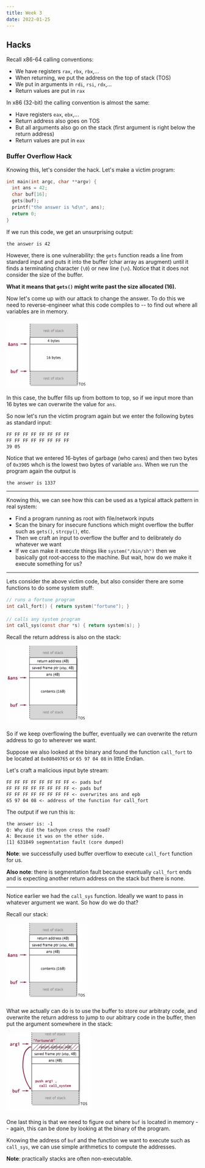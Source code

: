 ```yaml
---
title: Week 3
date: 2022-01-25
---
```


## Hacks

Recall x86-64 calling conventions:

- We have registers `rax`, `rbx`, `rbx`,...
- When returning, we put the address on the top of stack (TOS)
- We put in arguments in `rdi`, `rsi`, `rdx`,...
- Return values are put in `rax`

In x86 (32-bit) the calling convention is almost the same:

- Have registers `eax`, `ebx`,...
- Return address also goes on TOS
- But all arguments also go on the stack (first argument is right below the return address)
- Return values are put in `eax`

### Buffer Overflow Hack

Knowing this, let's consider the hack. Let's make a victim program:

```c
int main(int argc, char **argv) {
  int ans = 42;
  char buf[16];
  gets(buf);
  printf("the answer is %d\n", ans);
  return 0;
}
```

If we run this code, we get an unsurprising output:

```
the answer is 42
```

However, there is one vulnerability: the `gets` function reads a line from standard input and puts it into the buffer (char array as arugment) until it finds a terminating character (`\0`) or new line (`\n`). Notice that it does not consider the size of the buffer.

**What it means that `gets()` might write past the size allocated (16).**

Now let's come up with our attack to change the answer. To do this  we need to reverse-engineer what this code compiles to -- to find out where all variables are in memory.

<img src="assets/week3/2022-01-25 14-46-42.png" alt="2022-01-25 14-46-42" style="zoom:33%;" />

In this case, the buffer fills up from bottom to top, so if we input more than 16 bytes we can overwrite the value for `ans`.

So now let's run the victim program again but we enter the following bytes as standard input:

```
FF FF FF FF FF FF FF FF
FF FF FF FF FF FF FF FF
39 05
```

Notice that we entered 16-bytes of garbage (who cares) and then two bytes of `0x3905` whch is the lowest two bytes of variable `ans`. When we run the program again the output is

```
the answer is 1337
```

---

Knowing this, we can see how this can be used as a typical attack pattern in real system:

- Find a program running as root with file/network inputs
- Scan the binary for insecure functions which might overflow the buffer such as `gets()`, `strcpy()`, etc.
- Then we craft an input to overflow the buffer and to delibrately do whatever we want
- If we can make it execute things like `system("/bin/sh")` then we basically got root-access to the machine. But wait, how do we make it execute something for us?

---

Lets consider the above victim code, but also consider there are some functions to do some system stuff:

```c
// runs a fortune program
int call_fort() { return system("fortune"); }

// calls any system program
int call_sys(const char *s) { return system(s); }
```

Recall the return address is also on the stack:

<img src="assets/week3/2022-01-25 15-01-08.png" alt="2022-01-25 15-01-08" style="zoom:33%;" />

So if we keep overflowing the buffer, eventually we can overwrite the return address to go to wherever we want.

Suppose we also looked at the binary and found the function `call_fort` to be located at `0x08049765` or `65 97 04 08` in little Endian.

Let's craft a malicious input byte stream:

```
FF FF FF FF FF FF FF FF <- pads buf
FF FF FF FF FF FF FF FF <- pads buf
FF FF FF FF FF FF FF FF <- overwrites ans and epb
65 97 04 08 <- address of the function for call_fort
```

The output if we run this is:

```
the answer is: -1
Q: Why did the tachyon cross the road?
A: Because it was on the other side.
[1] 631849 segmentation fault (core dumped)
```

**Note**: we successfully used buffer overflow to execute `call_fort` function for us.

**Also note**: there is segmentation fault because eventually `call_fort` ends and is expecting another return address on the stack but there is none.

---

Notice earlier we had the `call_sys` function. Ideally we want to pass in whatever argument we want. So how do we do that?

Recall our stack:

<img src="assets/week3/2022-01-25 15-01-08.png" alt="2022-01-25 15-01-08" style="zoom:33%;" />

What we actually can do is to use the buffer to store our arbitraty code, and overwrite the return address to jump to our abitrary code in the buffer, then put the argument somewhere in the stack:

<img src="assets/week3/2022-01-25 15-12-19.png" alt="2022-01-25 15-12-19" style="zoom:33%;" />

One last thing is that we need to figure out where `buf` is located in memory -- again, this can be done by looking at the binary of the program. 

Knowing the address of `buf` and the function we want to execute such as `call_sys`, we can use simple arithmetics to compute the addresses.

**Note**: practically stacks are often non-executable.